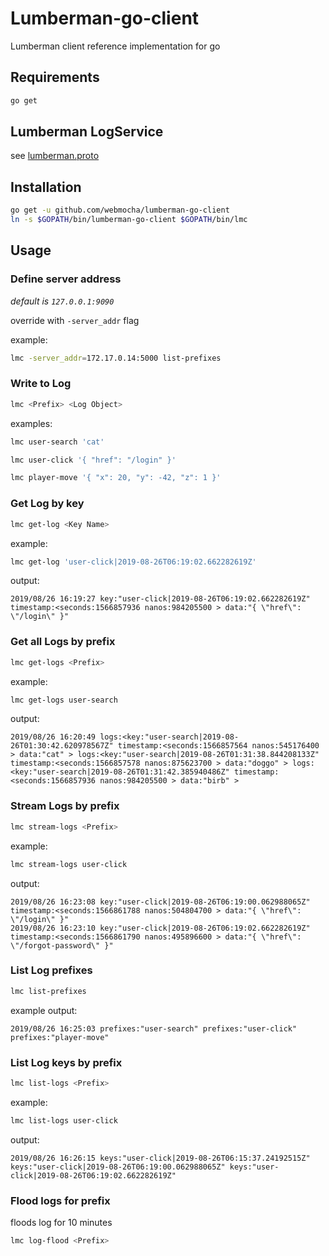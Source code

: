 # Lumberman-go-client

Lumberman client reference implementation for go

## Requirements

```sh
go get
```

## Lumberman LogService

see [lumberman.proto](https://github.com/webmocha/Lumberman/blob/master/lumberman.proto)

## Installation

```sh
go get -u github.com/webmocha/lumberman-go-client
ln -s $GOPATH/bin/lumberman-go-client $GOPATH/bin/lmc
```

## Usage

### Define server address

_default is `127.0.0.1:9090`_

override with `-server_addr` flag

example:

```sh
lmc -server_addr=172.17.0.14:5000 list-prefixes
```

### Write to Log

```sh
lmc <Prefix> <Log Object>
```

examples:

```sh
lmc user-search 'cat'
```

```sh
lmc user-click '{ "href": "/login" }'
```

```sh
lmc player-move '{ "x": 20, "y": -42, "z": 1 }'
```

### Get Log by key

```sh
lmc get-log <Key Name>
```

example:

```sh
lmc get-log 'user-click|2019-08-26T06:19:02.662282619Z'
```

output:

```
2019/08/26 16:19:27 key:"user-click|2019-08-26T06:19:02.662282619Z" timestamp:<seconds:1566857936 nanos:984205500 > data:"{ \"href\": \"/login\" }"
```

### Get all Logs by prefix

```sh
lmc get-logs <Prefix>
```

example:

```sh
lmc get-logs user-search
```

output:

```
2019/08/26 16:20:49 logs:<key:"user-search|2019-08-26T01:30:42.620978567Z" timestamp:<seconds:1566857564 nanos:545176400 > data:"cat" > logs:<key:"user-search|2019-08-26T01:31:38.844208133Z" timestamp:<seconds:1566857578 nanos:875623700 > data:"doggo" > logs:<key:"user-search|2019-08-26T01:31:42.385940486Z" timestamp:<seconds:1566857936 nanos:984205500 > data:"birb" >
```

### Stream Logs by prefix

```sh
lmc stream-logs <Prefix>
```

example:

```sh
lmc stream-logs user-click
```

output:

```
2019/08/26 16:23:08 key:"user-click|2019-08-26T06:19:00.062988065Z" timestamp:<seconds:1566861788 nanos:504804700 > data:"{ \"href\": \"/login\" }"
2019/08/26 16:23:10 key:"user-click|2019-08-26T06:19:02.662282619Z" timestamp:<seconds:1566861790 nanos:495896600 > data:"{ \"href\": \"/forgot-password\" }"
```

### List Log prefixes

```sh
lmc list-prefixes
```

example output:

```
2019/08/26 16:25:03 prefixes:"user-search" prefixes:"user-click" prefixes:"player-move"
```

### List Log keys by prefix

```sh
lmc list-logs <Prefix>
```

example:

```sh
lmc list-logs user-click
```

output:

```
2019/08/26 16:26:15 keys:"user-click|2019-08-26T06:15:37.24192515Z" keys:"user-click|2019-08-26T06:19:00.062988065Z" keys:"user-click|2019-08-26T06:19:02.662282619Z"
```

### Flood logs for prefix

floods log for 10 minutes

```sh
lmc log-flood <Prefix>
```
